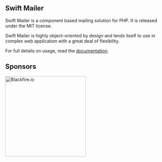 Swift Mailer
------------

Swift Mailer is a component based mailing solution for PHP.
It is released under the MIT license.

Swift Mailer is highly object-oriented by design and lends itself
to use in complex web application with a great deal of flexibility.

For full details on usage, read the [documentation](https://swiftmailer.symfony.com/docs/introduction.html).

Sponsors
--------

<div>
    <a href="https://blackfire.io/docs/introduction?utm_source=swiftmailer&utm_medium=github_readme&utm_campaign=logo">
        <img src="https://static.blackfire.io/assets/intemporals/logo/png/blackfire-io_secondary_horizontal_transparent.png?1" width="255px" alt="Blackfire.io">
    </a>
</div>
